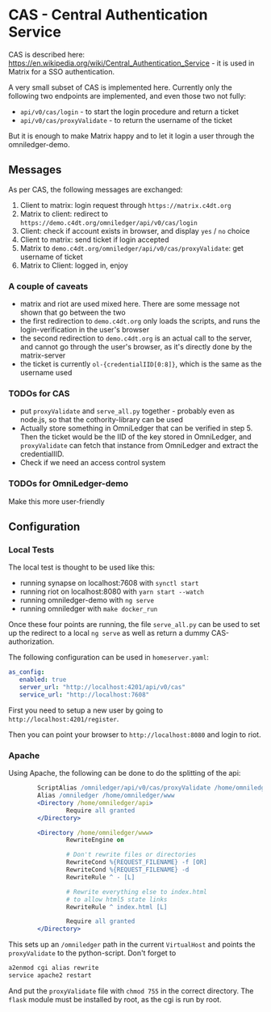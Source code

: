 # CAS - Central Authentication Service

CAS is described here: https://en.wikipedia.org/wiki/Central_Authentication_Service - it is used
in Matrix for a SSO authentication.

A very small subset of CAS is implemented here. Currently only the following two endpoints are implemented,
and even those two not fully:

- `api/v0/cas/login` - to start the login procedure and return a ticket
- `api/v0/cas/proxyValidate` - to return the username of the ticket

But it is enough to make Matrix happy and to let it login a user through the omniledger-demo.

## Messages

As per CAS, the following messages are exchanged:

1. Client to matrix: login request through `https://matrix.c4dt.org`
2. Matrix to client: redirect to `https://demo.c4dt.org/omniledger/api/v0/cas/login`
3. Client: check if account exists in browser, and display `yes` / `no` choice
4. Client to matrix: send ticket if login accepted
5. Matrix to `demo.c4dt.org/omniledger/api/v0/cas/proxyValidate`: get username of ticket
6. Matrix to Client: logged in, enjoy

### A couple of caveats

- matrix and riot are used mixed here. There are some message not shown that go between
the two
- the first redirection to `demo.c4dt.org` only loads the scripts, and runs the
login-verification in the user's browser
- the second redirection to `demo.c4dt.org` is an actual call to the server, and
cannot go through the user's browser, as it's directly done by the matrix-server
- the ticket is currently `ol-{credentialIID[0:8]}`, which is the same as the username
used 

### TODOs for CAS

- put `proxyValidate` and `serve_all.py` together - probably even as node.js, so that
the cothority-library can be used
- Actually store something in OmniLedger that can be verified in step 5. Then the ticket
would be the IID of the key stored in OmniLedger, and `proxyValidate` can fetch that
instance from OmniLedger and extract the credentialIID.
- Check if we need an access control system

### TODOs for OmniLedger-demo

Make this more user-friendly

## Configuration

### Local Tests

The local test is thought to be used like this:
- running synapse on localhost:7608 with `synctl start`
- running riot on localhost:8080 with `yarn start --watch`
- running omniledger-demo with `ng serve`
- running omniledger with `make docker_run`

Once these four points are running, the file `serve_all.py` can be used to set up the redirect to a local
`ng serve` as well as return a dummy CAS-authorization.

The following configuration can be used in `homeserver.yaml`:

```yaml
as_config:
   enabled: true
   server_url: "http://localhost:4201/api/v0/cas"
   service_url: "http://localhost:7608"
```

First you need to setup a new user by going to `http://localhost:4201/register`.

Then you can point your browser to `http://localhost:8080` and login to riot. 

### Apache

Using Apache, the following can be done to do the splitting of the api:

```apache
        ScriptAlias /omniledger/api/v0/cas/proxyValidate /home/omniledger/api/proxyValidate
        Alias /omniledger /home/omniledger/www
        <Directory /home/omniledger/api>
                Require all granted
        </Directory>

        <Directory /home/omniledger/www>
                RewriteEngine on

                # Don't rewrite files or directories
                RewriteCond %{REQUEST_FILENAME} -f [OR]
                RewriteCond %{REQUEST_FILENAME} -d
                RewriteRule ^ - [L]

                # Rewrite everything else to index.html
                # to allow html5 state links
                RewriteRule ^ index.html [L]

                Require all granted
        </Directory>
```

This sets up an `/omniledger` path in the current `VirtualHost` and points the `proxyValidate` to the
python-script. Don't forget to

```bash
a2enmod cgi alias rewrite
service apache2 restart
```

And put the `proxyValidate` file with `chmod 755` in the correct directory. The `flask` module must be
installed by root, as the cgi is run by root.
